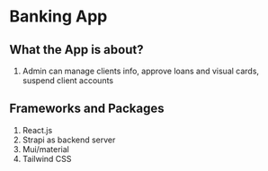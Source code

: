 # Banking App

## What the App is about?
1. Admin can manage clients info, approve loans and visual cards, suspend client accounts

## Frameworks and Packages
1. React.js
2. Strapi as backend server
3. Mui/material
4. Tailwind CSS
